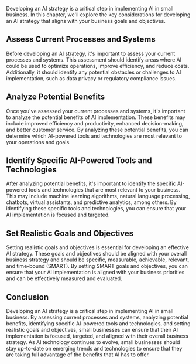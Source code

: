 

Developing an AI strategy is a critical step in implementing AI in small business. In this chapter, we'll explore the key considerations for developing an AI strategy that aligns with your business goals and objectives.

Assess Current Processes and Systems
------------------------------------

Before developing an AI strategy, it's important to assess your current processes and systems. This assessment should identify areas where AI could be used to optimize operations, improve efficiency, and reduce costs. Additionally, it should identify any potential obstacles or challenges to AI implementation, such as data privacy or regulatory compliance issues.

Analyze Potential Benefits
--------------------------

Once you've assessed your current processes and systems, it's important to analyze the potential benefits of AI implementation. These benefits may include improved efficiency and productivity, enhanced decision-making, and better customer service. By analyzing these potential benefits, you can determine which AI-powered tools and technologies are most relevant to your operations and goals.

Identify Specific AI-Powered Tools and Technologies
---------------------------------------------------

After analyzing potential benefits, it's important to identify the specific AI-powered tools and technologies that are most relevant to your business. This may include machine learning algorithms, natural language processing, chatbots, virtual assistants, and predictive analytics, among others. By identifying these specific tools and technologies, you can ensure that your AI implementation is focused and targeted.

Set Realistic Goals and Objectives
----------------------------------

Setting realistic goals and objectives is essential for developing an effective AI strategy. These goals and objectives should be aligned with your overall business strategy and should be specific, measurable, achievable, relevant, and time-bound (SMART). By setting SMART goals and objectives, you can ensure that your AI implementation is aligned with your business priorities and can be effectively measured and evaluated.

Conclusion
----------

Developing an AI strategy is a critical step in implementing AI in small business. By assessing current processes and systems, analyzing potential benefits, identifying specific AI-powered tools and technologies, and setting realistic goals and objectives, small businesses can ensure that their AI implementation is focused, targeted, and aligned with their overall business strategy. As AI technology continues to evolve, small businesses should stay up-to-date on emerging trends and technologies to ensure that they are taking full advantage of the benefits that AI has to offer.
